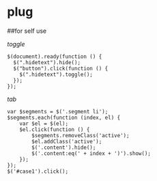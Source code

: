 # plug

##for self use

*toggle*

    $(document).ready(function () {
      $(".hidetext").hide();
      $("button").click(function () {
        $(".hidetext").toggle();
      });
    });

*tab*

    var $segments = $('.segment li');
    $segments.each(function (index, el) {
        var $el = $(el);
        $el.click(function () {
            $segments.removeClass('active');
            $el.addClass('active');
            $('.content').hide();
            $('.content:eq(' + index + ')').show();
        });
    });
    $('#case1').click();
